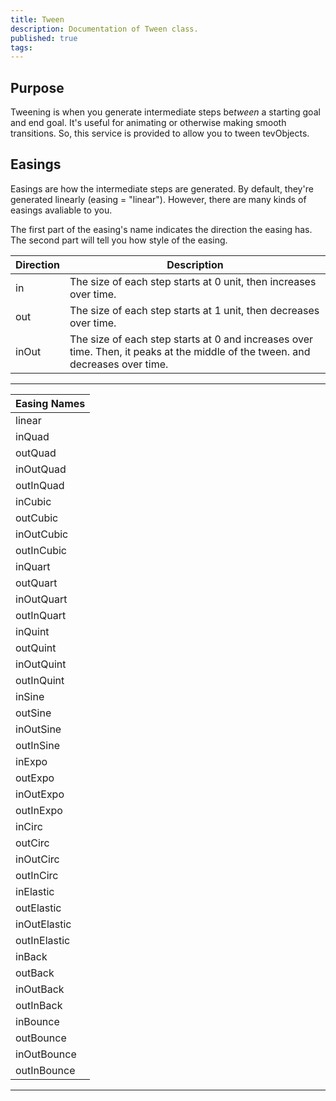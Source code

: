 ```yaml
---
title: Tween
description: Documentation of Tween class.
published: true
tags: 
---
```


## Purpose

Tweening is when you generate intermediate steps be*tween* a starting goal and end goal. It's useful for animating or otherwise making smooth transitions. So, this service is provided to allow you to tween tevObjects.

## Easings

Easings are how the intermediate steps are generated. By default, they're generated linearly (easing = "linear"). However, there are many kinds of easings avaliable to you.

The first part of the easing's name indicates the direction the easing has. The second part will tell you how style of the easing.

| Direction | Description |
| --- | --- |
| in | The size of each step starts at 0 unit, then increases over time. |
| out  | The size of each step starts at 1 unit, then decreases over time. |
| inOut | The size of each step starts at 0 and increases over time. Then, it peaks at the middle of the tween. and decreases over time. |

---

| Easing Names |
| --- |
| linear |
| inQuad |
| outQuad |
| inOutQuad |
| outInQuad |
| inCubic |
| outCubic |
| inOutCubic |
| outInCubic |
| inQuart |
| outQuart |
| inOutQuart |
| outInQuart |
| inQuint |
| outQuint |
| inOutQuint |
| outInQuint |
| inSine |
| outSine |
| inOutSine |
| outInSine |
| inExpo |
| outExpo |
| inOutExpo |
| outInExpo |
| inCirc |
| outCirc |
| inOutCirc |
| outInCirc |
| inElastic |
| outElastic |
| inOutElastic |
| outInElastic |
| inBack |
| outBack |
| inOutBack |
| outInBack |
| inBounce |
| outBounce |
| inOutBounce |
| outInBounce |
---
